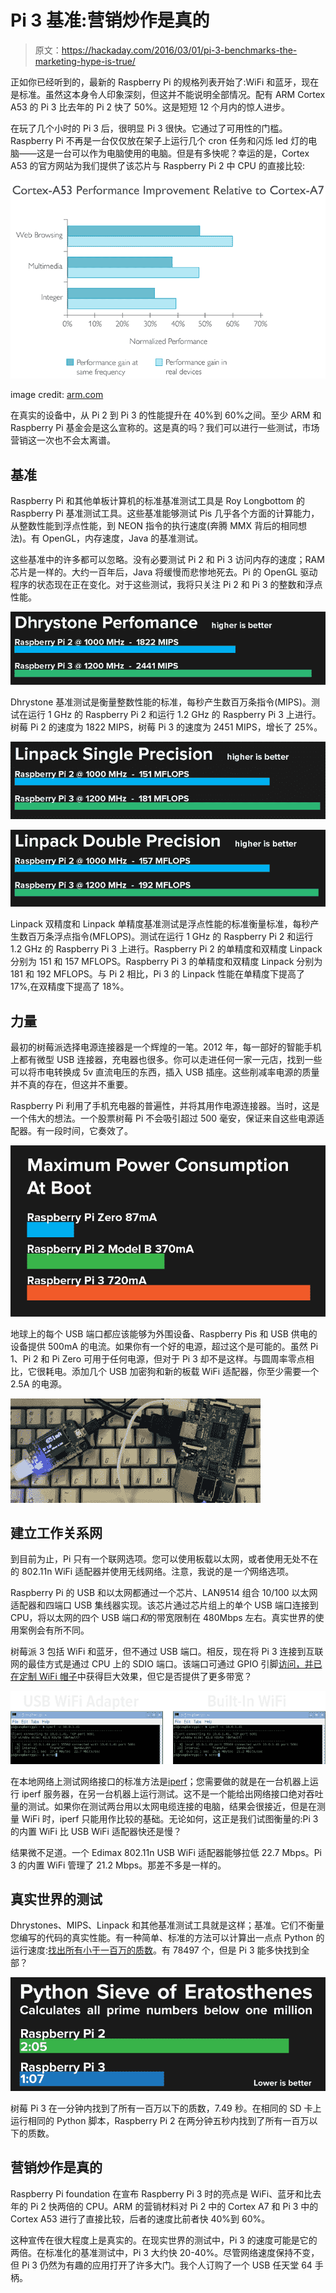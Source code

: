# Pi 3 基准:营销炒作是真的

> 原文：<https://hackaday.com/2016/03/01/pi-3-benchmarks-the-marketing-hype-is-true/>

正如你已经听到的，最新的 Raspberry Pi 的规格列表开始了:WiFi 和蓝牙，现在是标准。虽然这本身令人印象深刻，但这并不能说明全部情况。配有 ARM Cortex A53 的 Pi 3 比去年的 Pi 2 快了 50%。这是短短 12 个月内的惊人进步。

在玩了几个小时的 Pi 3 后，很明显 Pi 3 很快。它通过了可用性的门槛。Raspberry Pi 不再是一台仅仅放在架子上运行几个 cron 任务和闪烁 led 灯的电脑——这是一台可以作为电脑使用的电脑。但是有多快呢？幸运的是，Cortex A53 的官方网站为我们提供了该芯片与 Raspberry Pi 2 中 CPU 的直接比较:

[![image credit: arm.com](img/f76311bcf43ba4f47245c73197a95df4.png)](https://hackaday.com/wp-content/uploads/2016/02/a53-a57.jpg)

image credit: [arm.com](http://www.arm.com/products/processors/cortex-a/cortex-a53-processor.php)

在真实的设备中，从 Pi 2 到 Pi 3 的性能提升在 40%到 60%之间。至少 ARM 和 Raspberry Pi 基金会是这么宣称的。这是真的吗？我们可以进行一些测试，市场营销这一次也不会太离谱。

## 基准

Raspberry Pi 和其他单板计算机的标准基准测试工具是 Roy Longbottom 的 Raspberry Pi 基准测试工具。这些基准能够测试 Pis 几乎各个方面的计算能力，从整数性能到浮点性能，到 NEON 指令的执行速度(奔腾 MMX 背后的相同想法)。有 OpenGL，内存速度，Java 的基准测试。

这些基准中的许多都可以忽略。没有必要测试 Pi 2 和 Pi 3 访问内存的速度；RAM 芯片是一样的。大约一百年后，Java 将缓慢而悲惨地死去。Pi 的 OpenGL 驱动程序的状态现在正在变化。对于这些测试，我将只关注 Pi 2 和 Pi 3 的整数和浮点性能。

[![Dhrystone](img/02d7a66d8146f59f101d0ee2c35a9684.png)](https://hackaday.com/wp-content/uploads/2016/02/dhrystone.png)

Dhrystone 基准测试是衡量整数性能的标准，每秒产生数百万条指令(MIPS)。测试在运行 1 GHz 的 Raspberry Pi 2 和运行 1.2 GHz 的 Raspberry Pi 3 上进行。树莓 Pi 2 的速度为 1822 MIPS，树莓 Pi 3 的速度为 2451 MIPS，增长了 25%。

[![Linpack Single](img/ea74eb4ed611a5563fa5ed0f60be57a4.png)](https://hackaday.com/wp-content/uploads/2016/02/linpack-single.png)

[![Linpak Double](img/824e13910824dee7048a7a22b3968ad1.png)](https://hackaday.com/wp-content/uploads/2016/02/linpak-double.png)

Linpack 双精度和 Linpack 单精度基准测试是浮点性能的标准衡量标准，每秒产生数百万条浮点指令(MFLOPS)。测试在运行 1 GHz 的 Raspberry Pi 2 和运行 1.2 GHz 的 Raspberry Pi 3 上进行。Raspberry Pi 2 的单精度和双精度 Linpack 分别为 151 和 157 MFLOPS。Raspberry Pi 3 的单精度和双精度 Linpack 分别为 181 和 192 MFLOPS。与 Pi 2 相比，Pi 3 的 Linpack 性能在单精度下提高了 17%,在双精度下提高了 18%。

## 力量

最初的树莓派选择电源连接器是一个辉煌的一笔。2012 年，每一部好的智能手机上都有微型 USB 连接器，充电器也很多。你可以走进任何一家一元店，找到一些可以将市电转换成 5v 直流电压的东西，插入 USB 插座。这些削减率电源的质量并不真的存在，但这并不重要。

Raspberry Pi 利用了手机充电器的普遍性，并将其用作电源连接器。当时，这是一个伟大的想法。一个股票树莓 Pi 不会吸引超过 500 毫安，保证来自这些电源适配器。有一段时间，它奏效了。

[![PowerCon](img/c9fdc2b278e58479e5e2a1f93848390a.png)](https://hackaday.com/wp-content/uploads/2016/02/powercon1.png)

地球上的每个 USB 端口都应该能够为外围设备、Raspberry Pis 和 USB 供电的设备提供 500mA 的电流。如果你有一个好的电源，超过这个是可能的。虽然 Pi 1、Pi 2 和 Pi Zero 可用于任何电源，但对于 Pi 3 却不是这样。与圆周率零点相比，它很耗电。添加几个 USB 加密狗和新的板载 WiFi 适配器，你至少需要一个 2.5A 的电源。

[![](img/2e37c1be46a6bd7a796adaf10b86f844.png)](https://hackaday.com/wp-content/uploads/2016/02/dsc_00321_normed1.jpg)

## 建立工作关系网

到目前为止，Pi 只有一个联网选项。您可以使用板载以太网，或者使用无处不在的 802.11n WiFi 适配器并使用无线网络。注意，我说的是*一个*网络选项。

Raspberry Pi 的 USB 和以太网都通过一个芯片、LAN9514 组合 10/100 以太网适配器和四端口 USB 集线器实现。该芯片通过芯片组上的单个 USB 端口连接到 CPU，将以太网的四个 USB 端口*和*的带宽限制在 480Mbps 左右。真实世界的使用案例会有所不同。

树莓派 3 包括 WiFi 和蓝牙，但不通过 USB 端口。相反，现在将 Pi 3 连接到互联网的最佳方式是通过 CPU 上的 SDIO 端口。该端口可通过 GPIO 引脚[访问，并已在定制 WiFi 帽子](http://hackaday.com/2015/12/09/raspberry-pi-wifi-through-sdio/)中获得巨大效果，但它是否提供了更多带宽？

[![SCROT](img/4bc8d7daa2080856b5c96df9bcd5dd4b.png)](https://hackaday.com/wp-content/uploads/2016/02/scrot1.png)

在本地网络上测试网络接口的标准方法是[iperf](https://iperf.fr/)；您需要做的就是在一台机器上运行 iperf 服务器，在另一台机器上运行测试。这不是一个能给出网络接口绝对吞吐量的测试。如果你在测试两台用以太网电缆连接的电脑，结果会很接近，但是在测量 WiFi 时，iperf 只能用作比较的基础。无论如何，这正是我们试图衡量的:Pi 3 的内置 WiFi 比 USB WiFi 适配器快还是慢？

结果微不足道。一个 Edimax 802.11n USB WiFi 适配器能够拉低 22.7 Mbps。Pi 3 的内置 WiFi 管理了 21.2 Mbps。那差不多是一样的。

## 真实世界的测试

Dhrystones、MIPS、Linpack 和其他基准测试工具就是这样；基准。它们不衡量您编写的代码的真实性能。有一种简单、标准的方法可以计算出一点点 Python 的运行速度:[找出所有小于一百万的质数](http://www.raspberrypi-spy.co.uk/2012/06/overclocking-benchmarking-the-raspberry-pi/)。有 78497 个，但是 Pi 3 能多快找到全部？

[![Seive](img/d7f4a58a167dce39b146f88e9dff9f34.png)](https://hackaday.com/wp-content/uploads/2016/02/seive.png)

树莓 Pi 3 在一分钟内找到了所有一百万以下的质数，7.49 秒。在相同的 SD 卡上运行相同的 Python 脚本，Raspberry Pi 2 在两分钟五秒内找到了所有一百万以下的质数。

## 营销炒作是真的

Raspberry Pi foundation 在宣布 Raspberry Pi 3 时的亮点是 WiFi、蓝牙和比去年的 Pi 2 快两倍的 CPU。ARM 的营销材料对 Pi 2 中的 Cortex A7 和 Pi 3 中的 Cortex A53 进行了直接比较，后者的速度比前者快 40%到 60%。

这种宣传在很大程度上是真实的。在现实世界的测试中，Pi 3 的速度可能是它的两倍。在标准化的基准测试中，Pi 3 大约快 20-40%。尽管网络速度保持不变，但 Pi 3 仍然为有趣的应用打开了许多大门。我个人订购了一个 USB 任天堂 64 手柄。